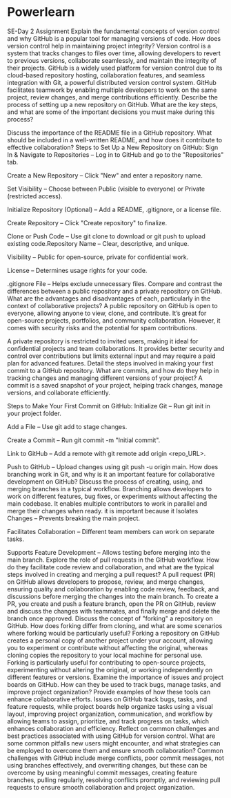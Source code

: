 # Powerlearn
SE-Day 2 Assignment
Explain the fundamental concepts of version control and why GitHub is a popular tool for managing versions of code. How does version control help in maintaining project integrity?
Version control is a system that tracks changes to files over time, allowing developers to revert to previous versions, collaborate seamlessly, and maintain the integrity of their projects. GitHub is a widely used platform for version control due to its cloud-based repository hosting, collaboration features, and seamless integration with Git, a powerful distributed version control system. GitHub facilitates teamwork by enabling multiple developers to work on the same project, review changes, and merge contributions efficiently.
Describe the process of setting up a new repository on GitHub. What are the key steps, and what are some of the important decisions you must make during this process?

Discuss the importance of the README file in a GitHub repository. What should be included in a well-written README, and how does it contribute to effective collaboration?
Steps to Set Up a New Repository on GitHub:
Sign In & Navigate to Repositories – Log in to GitHub and go to the "Repositories" tab.

Create a New Repository – Click "New" and enter a repository name.

Set Visibility – Choose between Public (visible to everyone) or Private (restricted access).

Initialize Repository (Optional) – Add a README, .gitignore, or a license file.

Create Repository – Click "Create repository" to finalize.

Clone or Push Code – Use git clone <repo URL> to download or git push to upload existing code.Repository Name – Clear, descriptive, and unique.

Visibility – Public for open-source, private for confidential work.

License – Determines usage rights for your code.

.gitignore File – Helps exclude unnecessary files.
Compare and contrast the differences between a public repository and a private repository on GitHub. What are the advantages and disadvantages of each, particularly in the context of collaborative projects?
A public repository on GitHub is open to everyone, allowing anyone to view, clone, and contribute. It’s great for open-source projects, portfolios, and community collaboration. However, it comes with security risks and the potential for spam contributions.

A private repository is restricted to invited users, making it ideal for confidential projects and team collaborations. It provides better security and control over contributions but limits external input and may require a paid plan for advanced features.
Detail the steps involved in making your first commit to a GitHub repository. What are commits, and how do they help in tracking changes and managing different versions of your project?
A commit is a saved snapshot of your project, helping track changes, manage versions, and collaborate efficiently.

Steps to Make Your First Commit on GitHub:
Initialize Git – Run git init in your project folder.

Add a File – Use git add <file> to stage changes.

Create a Commit – Run git commit -m "Initial commit".

Link to GitHub – Add a remote with git remote add origin <repo_URL>.

Push to GitHub – Upload changes using git push -u origin main.
How does branching work in Git, and why is it an important feature for collaborative development on GitHub? Discuss the process of creating, using, and merging branches in a typical workflow.
Branching allows developers to work on different features, bug fixes, or experiments without affecting the main codebase. It enables multiple contributors to work in parallel and merge their changes when ready. it is important because it Isolates Changes – Prevents breaking the main project.

Facilitates Collaboration – Different team members can work on separate tasks.

Supports Feature Development – Allows testing before merging into the main branch.
Explore the role of pull requests in the GitHub workflow. How do they facilitate code review and collaboration, and what are the typical steps involved in creating and merging a pull request?
A pull request (PR) on GitHub allows developers to propose, review, and merge changes, ensuring quality and collaboration by enabling code review, feedback, and discussions before merging the changes into the main branch. To create a PR, you create and push a feature branch, open the PR on GitHub, review and discuss the changes with teammates, and finally merge and delete the branch once approved.
Discuss the concept of "forking" a repository on GitHub. How does forking differ from cloning, and what are some scenarios where forking would be particularly useful?
Forking a repository on GitHub creates a personal copy of another project under your account, allowing you to experiment or contribute without affecting the original, whereas cloning copies the repository to your local machine for personal use. Forking is particularly useful for contributing to open-source projects, experimenting without altering the original, or working independently on different features or versions.
Examine the importance of issues and project boards on GitHub. How can they be used to track bugs, manage tasks, and improve project organization? Provide examples of how these tools can enhance collaborative efforts.
Issues on GitHub track bugs, tasks, and feature requests, while project boards help organize tasks using a visual layout, improving project organization, communication, and workflow by allowing teams to assign, prioritize, and track progress on tasks, which enhances collaboration and efficiency.
Reflect on common challenges and best practices associated with using GitHub for version control. What are some common pitfalls new users might encounter, and what strategies can be employed to overcome them and ensure smooth collaboration?
Common challenges with GitHub include merge conflicts, poor commit messages, not using branches effectively, and overwriting changes, but these can be overcome by using meaningful commit messages, creating feature branches, pulling regularly, resolving conflicts promptly, and reviewing pull requests to ensure smooth collaboration and project organization.
